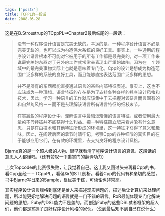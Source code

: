 ```yaml
--- 
tags: ['posts']
title: TCPPL的一段话
date: 2008-05-28
---
```

这是在B.Stroustrup的TCppPL中Chapter2最后结尾的一段话：

> 没有一种程序设计语言是完美无缺的。幸运的是，一种程序设计语言不必是完美无缺的，也可以成为构造伟大系统的良好工具。事实上，一种通用的程序设计语言根本不可能对它被用于的所有工作都是最完美的，对一项工作来说最完美的东西对于另外的工作就常常会表现出严重的缺陷，因为在一个领域中的最完美事物实际上也就是意味着专门化。Cpp的设计是想成为构造范围广泛多样的系统的良好工具，而且能够直接表达范围广泛多样的思想。<br /><br />并不是所有的东西都能直接通过语言的某些内部特征表述。事实上，这也不应该成为一种理想。语言特征的存在是为了支持各种各样的程序设计风格和技术，因此，学习一种语言的工作就应该集中于去把握对该语言而言固有的和自然的风格－－而不是去理解该语言所有语言特征的细枝末节。<br /><br />在实践性的程序设计中，理解语言中最晦涩难懂的语言特征，或者使用最大量的不同特征并不能获得什么利益。把一种特征孤立起来看并没有什么意思，只是在由技术和其他特征所形成的环境里，这一特征才获得了意义和趣味。因此，在阅读后面的章节时请牢记，考察Cpp的各种细节的真实目的在于能够应用它们，在有效的环境里，去支持良好的程序设计风格。

Bjarne真的是一个超人级的人物，很早就看清了程序设计语言的真谛。这段话的意思人人都懂吧。（还有赞叹一下裘掌门的翻译功力）

上次Topcoder的比赛很失败，让我觉着自己。这让我又回过头来再看Cpp的书，看Cpp圣经－－TCppPL，看侯Sir的STL剖析。看着Cpp的代码有种亲切的感觉，书中Bjarne写出来的Sample，很优美干练，可读性也非常高。

其实程序设计语言规格到底还是给人来描述现实问题的，描述后让计算机来处理问题，所以能更好地解决问题的语言就是一门不错的语言。RoR最能体现专门化解决问题的思想，Ruby的DSL能力不是盖的。而创造Ruby的这些DSL或者框架的超人们，他们都是掌握了良好程序设计风格的家伙。（说到最后知不到自己在说什么）
